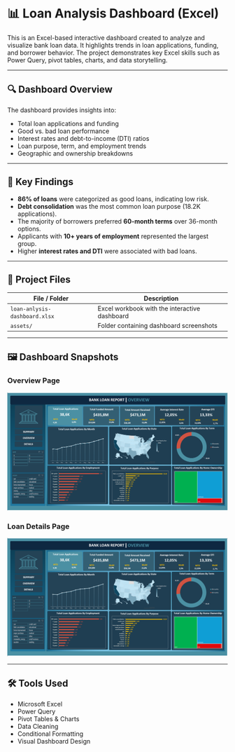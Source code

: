 
# 📊 Loan Analysis Dashboard (Excel)

This is an Excel-based interactive dashboard created to analyze and visualize bank loan data. It highlights trends in loan applications, funding, and borrower behavior. The project demonstrates key Excel skills such as Power Query, pivot tables, charts, and data storytelling.

---

## 🔍 Dashboard Overview

The dashboard provides insights into:

- Total loan applications and funding
- Good vs. bad loan performance
- Interest rates and debt-to-income (DTI) ratios
- Loan purpose, term, and employment trends
- Geographic and ownership breakdowns

---

## 🔑 Key Findings

- **86% of loans** were categorized as good loans, indicating low risk.
- **Debt consolidation** was the most common loan purpose (18.2K applications).
- The majority of borrowers preferred **60-month terms** over 36-month options.
- Applicants with **10+ years of employment** represented the largest group.
- Higher **interest rates and DTI** were associated with bad loans.

---

## 📁 Project Files

| File / Folder               | Description                                   |
|----------------------------|-----------------------------------------------|
| `loan-anlysis-dashboard.xlsx` | Excel workbook with the interactive dashboard |
| `assets/`                  | Folder containing dashboard screenshots        |

---

## 🖼️ Dashboard Snapshots

### Overview Page
![Overview](assets/Overview-dashboard_updated.png)

### Loan Details Page
![Details](assets/Summary-dashboard.png)

---

## 🛠 Tools Used

- Microsoft Excel
- Power Query
- Pivot Tables & Charts
- Data Cleaning
- Conditional Formatting
- Visual Dashboard Design

